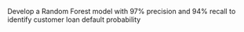 Develop a Random Forest model with 97% precision and 94% recall to identify customer loan default probability
